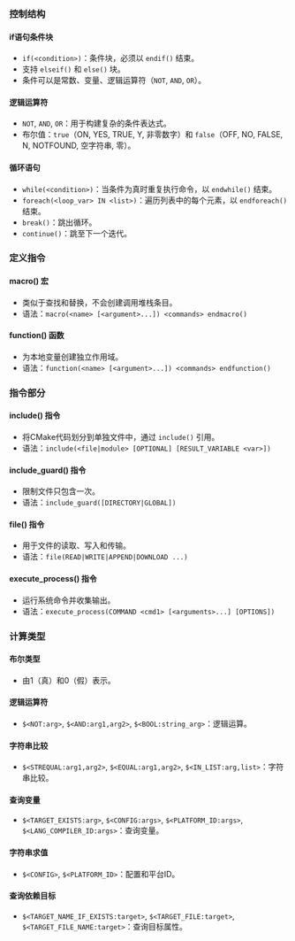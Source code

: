 ﻿### 控制结构

#### if语句条件块
- `if(<condition>)`：条件块，必须以 `endif()` 结束。
- 支持 `elseif()` 和 `else()` 块。
- 条件可以是常数、变量、逻辑运算符（`NOT`, `AND`, `OR`）。

#### 逻辑运算符
- `NOT`, `AND`, `OR`：用于构建复杂的条件表达式。
- 布尔值：`true`（ON, YES, TRUE, Y, 非零数字）和 `false`（OFF, NO, FALSE, N, NOTFOUND, 空字符串, 零）。

#### 循环语句
- `while(<condition>)`：当条件为真时重复执行命令，以 `endwhile()` 结束。
- `foreach(<loop_var> IN <list>)`：遍历列表中的每个元素，以 `endforeach()` 结束。
- `break()`：跳出循环。
- `continue()`：跳至下一个迭代。

### 定义指令

#### macro() 宏
- 类似于查找和替换，不会创建调用堆栈条目。
- 语法：`macro(<name> [<argument>...]) <commands> endmacro()`

#### function() 函数
- 为本地变量创建独立作用域。
- 语法：`function(<name> [<argument>...]) <commands> endfunction()`

### 指令部分

#### include() 指令
- 将CMake代码划分到单独文件中，通过 `include()` 引用。
- 语法：`include(<file|module> [OPTIONAL] [RESULT_VARIABLE <var>])`

#### include_guard() 指令
- 限制文件只包含一次。
- 语法：`include_guard([DIRECTORY|GLOBAL])`

#### file() 指令
- 用于文件的读取、写入和传输。
- 语法：`file(READ|WRITE|APPEND|DOWNLOAD ...)`

#### execute_process() 指令
- 运行系统命令并收集输出。
- 语法：`execute_process(COMMAND <cmd1> [<arguments>...] [OPTIONS])`

### 计算类型

#### 布尔类型
- 由1（真）和0（假）表示。

#### 逻辑运算符
- `$<NOT:arg>`, `$<AND:arg1,arg2>`, `$<BOOL:string_arg>`：逻辑运算。

#### 字符串比较
- `$<STREQUAL:arg1,arg2>`, `$<EQUAL:arg1,arg2>`, `$<IN_LIST:arg,list>`：字符串比较。

#### 查询变量
- `$<TARGET_EXISTS:arg>`, `$<CONFIG:args>`, `$<PLATFORM_ID:args>`, `$<LANG_COMPILER_ID:args>`：查询变量。

#### 字符串求值
- `$<CONFIG>`, `$<PLATFORM_ID>`：配置和平台ID。

#### 查询依赖目标
- `$<TARGET_NAME_IF_EXISTS:target>`, `$<TARGET_FILE:target>`, `$<TARGET_FILE_NAME:target>`：查询目标属性。

